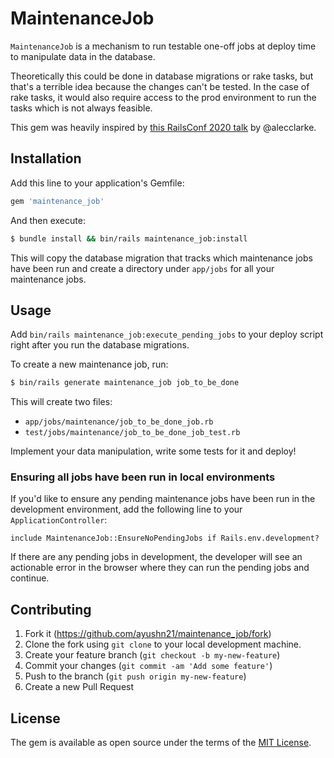 # MaintenanceJob

`MaintenanceJob` is a mechanism to run testable one-off jobs at deploy time to manipulate data in the database. 

Theoretically this could be done in database migrations or rake tasks, but that's a terrible idea because the changes can't be tested. In the case of rake tasks, it would also require access to the prod environment to run the tasks which is not always feasible.

This gem was heavily inspired by [this RailsConf 2020 talk](https://railsconf.org/2020/2020/video/alec-clarke-measure-twice-cut-once) by @alecclarke.

## Installation
Add this line to your application's Gemfile:

```ruby
gem 'maintenance_job'
```

And then execute:

```bash
$ bundle install && bin/rails maintenance_job:install
```

This will copy the database migration that tracks which maintenance jobs have been run and create a directory under `app/jobs` for all your maintenance jobs.

## Usage

Add `bin/rails maintenance_job:execute_pending_jobs` to your deploy script right after you run the database migrations.

To create a new maintenance job, run: 

```bash
$ bin/rails generate maintenance_job job_to_be_done
```

This will create two files:

- `app/jobs/maintenance/job_to_be_done_job.rb`
- `test/jobs/maintenance/job_to_be_done_job_test.rb`

Implement your data manipulation, write some tests for it and deploy!

### Ensuring all jobs have been run in local environments

If you'd like to ensure any pending maintenance jobs have been run in the development environment, add the following line to your `ApplicationController`:

`include MaintenanceJob::EnsureNoPendingJobs if Rails.env.development?`

If there are any pending jobs in development, the developer will see an actionable error in the browser where they can run the pending jobs and continue.

## Contributing

1. Fork it (https://github.com/ayushn21/maintenance_job/fork)
2. Clone the fork using `git clone` to your local development machine.
3. Create your feature branch (`git checkout -b my-new-feature`)
4. Commit your changes (`git commit -am 'Add some feature'`)
5. Push to the branch (`git push origin my-new-feature`)
6. Create a new Pull Request

## License

The gem is available as open source under the terms of the [MIT License](https://opensource.org/licenses/MIT).
